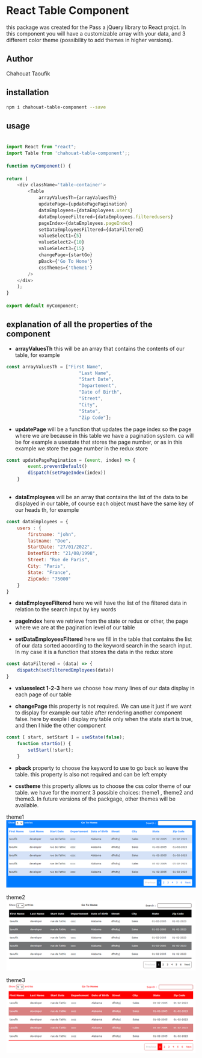 # React Table Component 

this package was created for the Pass a jQuery library to React projct. In this component you will have a customizable array with your data, and 3 different color theme (possibility to add themes in higher versions).

## Author

Chahouat Taoufik

## installation

```sh
npm i chahouat-table-component --save
```
## usage

```js

import React from "react";
import Table from 'chahouat-table-component';;

function myComponent() {
  
return (
    <div className='table-container'>
        <Table 
            arrayValuesTh={arrayValuesTh}
            updatePage={updatePagePagination} 
            dataEmployees={dataEmployees.users}
            dataEmployeeFiltered={dataEmployees.filteredusers} 
            pageIndex={dataEmployees.pageIndex}
            setDataEmployeesFiltered={dataFiltered}
            valueSelect1={5} 
            valueSelect2={10} 
            valueSelect3={15} 
            changePage={startGo} 
            pBack={'Go To Home'}
            cssThemes={'theme1'}
        />
    </div>
    );
}

export default myComponent;
```

## explanation of all the properties of the component

*  **arrayValuesTh** this will be an array that contains the contents of our table, for example 
```js
const arrayValuesTh = ["First Name", 
                           "Last Name", 
                           "Start Date", 
                           "Departement", 
                           "Date of Birth", 
                           "Street", 
                           "City", 
                           "State", 
                           "Zip Code"]; 
```

* **updatePage** will be a function that updates the page index so the page where we are because in this table we have a pagination system.
ca will be for example a usestate that stores the page number, or as in this example we store the page number in the redux store
```js
const updatePagePagination = (event, index) => {
		event.preventDefault()
		dispatch(setPageIndex(index))
	}
 
```

* **dataEmployees** will be an array that contains the list of the data to be displayed in our table, of course each object must have the same key of our heads th, for exemple
```js
const dataEmployees = {
    users : {
        firstname: "john",
        lastname: "Doe",
        StartDate: "27/01/2022",
        DateofBirth: "21/08/1998",
        Street: "Rue de Paris",
        City: "Paris",
        State: "France",
        ZipCode: "75000" 
    }
}
```

* **dataEmployeeFiltered** here we will have the list of the filtered data in relation to the search input by key words

* **pageIndex** here we retrieve from the state or redux or other, the page where we are at the pagination level of our table

* **setDataEmployeesFiltered** here we fill in the table that contains the list of our data sorted according to the keyword search in the search input.
In my case it is a function that stores the data in the redux store
```js
const dataFiltered = (data) => {
    dispatch(setFilteredEmployees(data))
}
```
* **valueselect 1-2-3** here we choose how many lines of our data display in each page of our table

* **changePage** this property is not required.
We can use it just if we want to display for example our table after rendering another component false.
here by exeple I display my table only when the state start is true, and then I hide the other component 
```js
const [ start, setStart ] = useState(false);
    function startGo() {
        setStart(!start);
    }
```

* **pback**  property to choose the keyword to use to go back so leave the table.
this property is also not required and can be left empty

* **csstheme**
this property allows us to choose the css color theme of our table.
we have for the moment 3 possible choices: theme1 , theme2 and theme3.
In future versions of the packgage, other themes will be available.

theme1
<img src="/assets/images/theme1.PNG"/>

theme2
<img src="/assets/images/theme2.PNG"/>

theme3
<img src="/assets/images/theme3.PNG"/>


